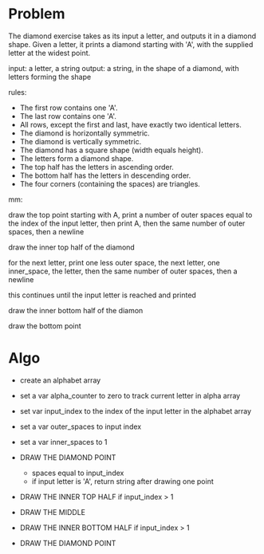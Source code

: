 
# Problem

The diamond exercise takes as its input a letter, and outputs it in a diamond
shape. Given a letter, it prints a diamond starting with 'A', with the supplied
letter at the widest point.

input: a letter, a string
output: a string, in the shape of a diamond, with letters forming the shape

rules:

- The first row contains one 'A'.
- The last row contains one 'A'.
- All rows, except the first and last, have exactly two identical letters.
- The diamond is horizontally symmetric.
- The diamond is vertically symmetric.
- The diamond has a square shape (width equals height).
- The letters form a diamond shape.
- The top half has the letters in ascending order.
- The bottom half has the letters in descending order.
- The four corners (containing the spaces) are triangles.

mm:

draw the top point
  starting with A, print a number of outer spaces equal to the index of the
  input letter, then print A, then the same number of outer spaces, then a
  newline

draw the inner top half of the diamond

  for the next letter, print one less outer space, the next letter, one
  inner_space, the letter, then the same number of outer spaces, then a newline

this continues until the input letter is reached and printed

draw the inner bottom half of the diamon

draw the bottom point

# Algo

- create an alphabet array
- set a var alpha_counter to zero to track current letter in alpha array
- set var input_index to the index of the input letter in the alphabet array

- set a var outer_spaces to input index
- set a var inner_spaces to 1

- DRAW THE DIAMOND POINT
  - spaces equal to input_index
  - if input letter is 'A', return string after drawing one point
- DRAW THE INNER TOP HALF if input_index > 1
- DRAW THE MIDDLE
- DRAW THE INNER BOTTOM HALF if input_index > 1
- DRAW THE DIAMOND POINT
